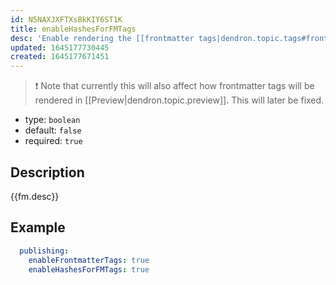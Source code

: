 ```yaml
---
id: N5NAXJXFTXsBkKIY6ST1K
title: enableHashesForFMTags
desc: 'Enable rendering the [[frontmatter tags|dendron.topic.tags#frontmatter-tags]] with the `#` symbol prepended in published notes.'
updated: 1645177730445
created: 1645177671451
---
```


> ❗ Note that currently this will also affect how frontmatter tags will be rendered in [[Preview|dendron.topic.preview]]. This will later be fixed.

- type: `boolean`
- default: `false` 
- required: `true`

## Description
{{fm.desc}}

## Example

```yml
  publishing:
    enableFrontmatterTags: true
    enableHashesForFMTags: true
```

